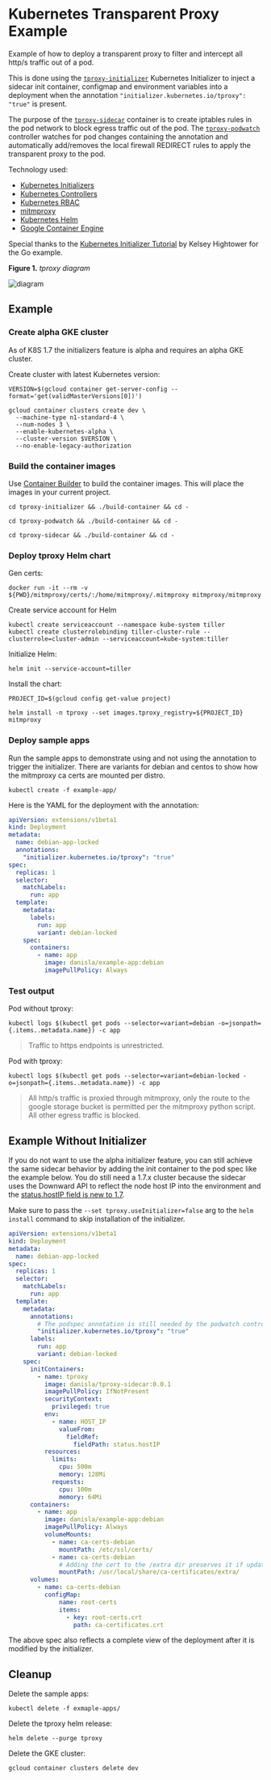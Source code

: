 # Kubernetes Transparent Proxy Example

Example of how to deploy a transparent proxy to filter and intercept all http/s traffic out of a pod.

This is done using the [`tproxy-initializer`](./tproxy-initializer) Kubernetes Initializer to inject a sidecar init container, configmap and environment variables into a deployment when the annotation `"initializer.kubernetes.io/tproxy": "true"` is present. 

The purpose of the [`tproxy-sidecar`](./tproxy-sidecar) container is to create iptables rules in the pod network to block egress traffic out of the pod. The [`tproxy-podwatch`](./tproxy-podwatch) controller watches for pod changes containing the annotation and automatically add/removes the local firewall REDIRECT rules to apply the transparent proxy to the pod.

Technology used:

- [Kubernetes Initializers](https://kubernetes.io/docs/admin/extensible-admission-controllers/#what-are-initializers)
- [Kubernetes Controllers](https://github.com/kubernetes/community/blob/master/contributors/devel/controllers.md)
- [Kubernetes RBAC](https://kubernetes.io/docs/admin/authorization/rbac/)
- [mitmproxy](https://mitmproxy.org/)
- [Kubernetes Helm](https://github.com/kubernetes/helm)
- [Google Container Engine](https://cloud.google.com/container-engine/)

Special thanks to the [Kubernetes Initializer Tutorial](https://github.com/kelseyhightower/kubernetes-initializer-tutorial) by Kelsey Hightower for the Go example.

**Figure 1.** *tproxy diagram*

![diagram](./diagram.png)

## Example

### Create alpha GKE cluster

As of K8S 1.7 the initializers feature is alpha and requires an alpha GKE cluster.

Create cluster with latest Kubernetes version:

```
VERSION=$(gcloud container get-server-config --format='get(validMasterVersions[0])')

gcloud container clusters create dev \
  --machine-type n1-standard-4 \
  --num-nodes 3 \
  --enable-kubernetes-alpha \
  --cluster-version $VERSION \
  --no-enable-legacy-authorization
```

### Build the container images

Use [Container Builder](https://cloud.google.com/container-builder/docs/) to build the container images. This will place the images in your current project.

```
cd tproxy-initializer && ./build-container && cd -

cd tproxy-podwatch && ./build-container && cd -

cd tproxy-sidecar && ./build-container && cd -
```

### Deploy tproxy Helm chart

Gen certs:

```
docker run -it --rm -v ${PWD}/mitmproxy/certs/:/home/mitmproxy/.mitmproxy mitmproxy/mitmproxy
```

Create service account for Helm

```
kubectl create serviceaccount --namespace kube-system tiller
kubectl create clusterrolebinding tiller-cluster-rule --clusterrole=cluster-admin --serviceaccount=kube-system:tiller
```

Initialize Helm:

```
helm init --service-account=tiller
```

Install the chart:

```
PROJECT_ID=$(gcloud config get-value project)

helm install -n tproxy --set images.tproxy_registry=${PROJECT_ID} mitmproxy
```

### Deploy sample apps

Run the sample apps to demonstrate using and not using the annotation to trigger the initializer. There are variants for debian and centos to show how the mitmproxy ca certs are mounted per distro.

```
kubectl create -f example-app/
```

Here is the YAML for the deployment with the annotation:

```yaml
apiVersion: extensions/v1beta1
kind: Deployment
metadata:
  name: debian-app-locked
  annotations:
    "initializer.kubernetes.io/tproxy": "true"
spec:
  replicas: 1
  selector:
    matchLabels:
      run: app
  template:
    metadata:
      labels:
        run: app
        variant: debian-locked
    spec:
      containers:
        - name: app
          image: danisla/example-app:debian
          imagePullPolicy: Always
```

### Test output

Pod without tproxy:

```
kubectl logs $(kubectl get pods --selector=variant=debian -o=jsonpath={.items..metadata.name}) -c app
```

> Traffic to https endpoints is unrestricted.

Pod with tproxy:

```
kubectl logs $(kubectl get pods --selector=variant=debian-locked -o=jsonpath={.items..metadata.name}) -c app
```

> All http/s traffic is proxied through mitmproxy, only the route to the google storage bucket is permitted per the mitmproxy python script. All other egress traffic is blocked.

## Example Without Initializer

If you do not want to use the alpha initializer feature, you can still achieve the same sidecar behavior by adding the init container to the pod spec like the example below. You do still need a 1.7.x cluster because the sidecar uses the Downward API to reflect the node host IP into the environment and the [status.hostIP field is new to 1.7](https://github.com/kubernetes/kubernetes/issues/24657).

Make sure to pass the `--set tproxy.useInitializer=false` arg to the `helm install` command to skip installation of the initializer.

```yaml
apiVersion: extensions/v1beta1
kind: Deployment
metadata:
  name: debian-app-locked
spec:
  replicas: 1
  selector:
    matchLabels:
      run: app
  template:
    metadata:
      annotations:
        # The podspec annotation is still needed by the podwatch controller.
        "initializer.kubernetes.io/tproxy": "true"
      labels:
        run: app
        variant: debian-locked
    spec:
      initContainers:
        - name: tproxy
          image: danisla/tproxy-sidecar:0.0.1
          imagePullPolicy: IfNotPresent
          securityContext:
            privileged: true
          env:
            - name: HOST_IP
              valueFrom:
                fieldRef:
                  fieldPath: status.hostIP
          resources:
            limits:
              cpu: 500m
              memory: 128Mi
            requests:
              cpu: 100m
              memory: 64Mi
      containers:
        - name: app
          image: danisla/example-app:debian
          imagePullPolicy: Always
          volumeMounts:
            - name: ca-certs-debian
              mountPath: /etc/ssl/certs/
            - name: ca-certs-debian
              # Adding the cert to the /extra dir preserves it if update-ca-certificates is run after init.
              mountPath: /usr/local/share/ca-certificates/extra/
      volumes:
        - name: ca-certs-debian
          configMap:
              name: root-certs
              items:
                - key: root-certs.crt
                  path: ca-certificates.crt
```

The above spec also reflects a complete view of the deployment after it is modified by the initializer.

## Cleanup

Delete the sample apps:

```
kubectl delete -f exmaple-apps/
```

Delete the tproxy helm release:

```
helm delete --purge tproxy
```

Delete the GKE cluster:

```
gcloud container clusters delete dev
```
